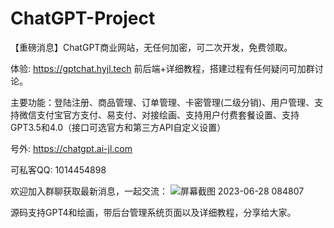 # ChatGPT-Project
【重磅消息】ChatGPT商业网站，无任何加密，可二次开发，免费领取。

体验: https://gptchat.hyjl.tech  前后端+详细教程，搭建过程有任何疑问可加群讨论。

主要功能：登陆注册、商品管理、订单管理、卡密管理(二级分销)、用户管理、支持微信支付宝官方支付、易支付、对接绘画、支持用户付费套餐设置、支持GPT3.5和4.0（接口可选官方和第三方API自定义设置）

号外: https://chatgpt.ai-jl.com

可私客QQ: 1014454898

欢迎加入群聊获取最新消息，一起交流：
![屏幕截图 2023-06-28 084807](https://github.com/ahaiyun/ChatGPT-Project/assets/105539354/69fcf509-2437-47b5-9913-0c549fc8b32a)


源码支持GPT4和绘画，带后台管理系统页面以及详细教程，分享给大家。




